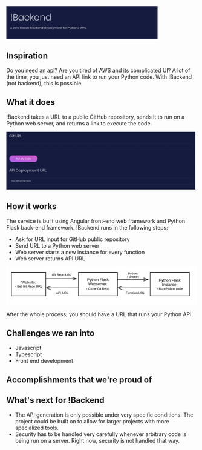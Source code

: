 <img src="images/!backend.png" width="400" alt="img">

## Inspiration
Do you need an api? Are you tired of AWS and its complicated UI? A lot of the time, you just need an API link to run your Python code. With !Backend (not backend), this is possible.

## What it does
!Backend takes a URL to a public GitHub repository, sends it to run on a Python web server, and returns a link to execute the code.

<img src="images/urlInput.png" width="500" alt="img">

## How it works
The service is built using Angular front-end web framework and Python Flask back-end framework. 
!Backend runs in the following steps:
  
  + Ask for URL input for GitHub public repository
  + Send URL to a Python web server
  + Web server starts a new instance for every function
  + Web server returns API URL

<img src="images/diagram.jpg" width="700" alt="img">

After the whole process, you should have a URL that runs your Python API.

## Challenges we ran into
+ Javascript
+ Typescript
+ Front end development

## Accomplishments that we're proud of

## What's next for !Backend
+ The API generation is only possible under very specific conditions. The project could be built on to allow for larger projects with more specialized tools.
+ Security has to be handled very carefully whenever arbitrary code is being run on a server. Right now, security is not handled that way.


